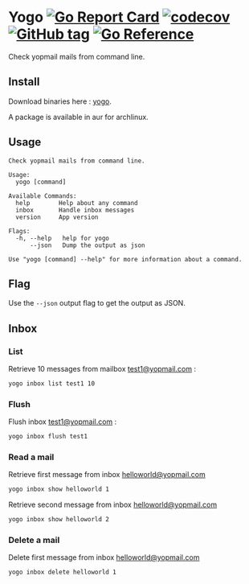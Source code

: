 # Yogo [![Go Report Card](https://goreportcard.com/badge/github.com/antham/yogo)](https://goreportcard.com/report/github.com/antham/yogo) [![codecov](https://codecov.io/gh/antham/yogo/branch/master/graph/badge.svg)](https://codecov.io/gh/antham/yogo) [![GitHub tag](https://img.shields.io/github/tag/antham/yogo.svg)]() [![Go Reference](https://pkg.go.dev/badge/github.com/antham/yogo.svg)](https://pkg.go.dev/github.com/antham/yogo)

Check yopmail mails from command line.

## Install

Download binaries here : [yogo](https://github.com/antham/yogo/releases/).

A package is available in aur for archlinux.

## Usage

```
Check yopmail mails from command line.

Usage:
  yogo [command]

Available Commands:
  help        Help about any command
  inbox       Handle inbox messages
  version     App version

Flags:
  -h, --help   help for yogo
      --json   Dump the output as json

Use "yogo [command] --help" for more information about a command.
```

## Flag

Use the `--json` output flag to get the output as JSON.

## Inbox

### List

Retrieve 10 messages from mailbox test1@yopmail.com :

```bash
yogo inbox list test1 10
```

### Flush

Flush inbox test1@yopmail.com :

```bash
yogo inbox flush test1
```

### Read a mail

Retrieve first message from inbox helloworld@yopmail.com

```bash
yogo inbox show helloworld 1
```

Retrieve second message from inbox helloworld@yopmail.com

```bash
yogo inbox show helloworld 2
```

### Delete a mail

Delete first message from inbox helloworld@yopmail.com

```bash
yogo inbox delete helloworld 1
```
